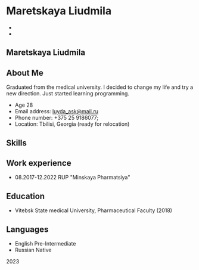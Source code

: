 Maretskaya Liudmila 
====================

*   [](mailto:luyda_aks@mail.ru)
*   [](tel:+375259186077)

Maretskaya Liudmila
--------------------

About Me
--------
 Graduated from the medical university. I decided to change my life and try a new direction. Just started learning programming.

*   Age 28
*   Email address: luyda_ask@mail.ru
*   Phone number: +375 25 9186077; 
*   Location: Tbilisi, Georgia (ready for relocation)

Skills
-----

Work experience
---------------
*  08.2017-12.2022
   RUP "Minskaya Pharmatsiya"


Education
---------

*   Vitebsk State medical University, Pharmaceutical Faculty (2018)


Languages
---------

*   English Pre-Intermediate
*   Russian Native


2023